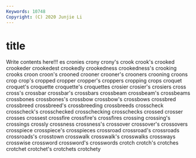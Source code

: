 ```yaml
---
Keywords: 10748
Copyright: (C) 2020 Junjie Li
---
```


# title

Write contents here!!!
es
cronies 
crony 
crony's 
crook 
crook's 
crooked 
crookeder 
crookedest 
crookedly 
crookedness
crookedness's 
crooking 
crooks 
croon 
croon's 
crooned 
crooner 
crooner's 
crooners 
crooning
croons 
crop 
crop's 
cropped 
cropper 
cropper's 
croppers 
cropping 
crops 
croquet
croquet's 
croquette 
croquette's 
croquettes 
crosier 
crosier's 
crosiers 
cross 
cross's 
crossbar
crossbar's 
crossbars 
crossbeam 
crossbeam's 
crossbeams 
crossbones 
crossbones's 
crossbow 
crossbow's 
crossbows
crossbred 
crossbreed 
crossbreed's 
crossbreeding 
crossbreeds 
crosscheck 
crosscheck's 
crosschecked 
crosschecking 
crosschecks
crossed 
crosser 
crosses 
crossest 
crossfire 
crossfire's 
crossfires 
crossing 
crossing's 
crossings
crossly 
crossness 
crossness's 
crossover 
crossover's 
crossovers 
crosspiece 
crosspiece's 
crosspieces 
crossroad
crossroad's 
crossroads 
crossroads's 
crosstown 
crosswalk 
crosswalk's 
crosswalks 
crossways 
crosswise 
crossword
crossword's 
crosswords 
crotch 
crotch's 
crotches 
crotchet 
crotchet's 
crotchets 
crotchety 
